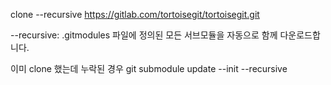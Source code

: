 clone --recursive https://gitlab.com/tortoisegit/tortoisegit.git

--recursive: .gitmodules 파일에 정의된 모든 서브모듈을 자동으로 함께 다운로드합니다.

이미 clone 했는데 누락된 경우
git submodule update --init --recursive
